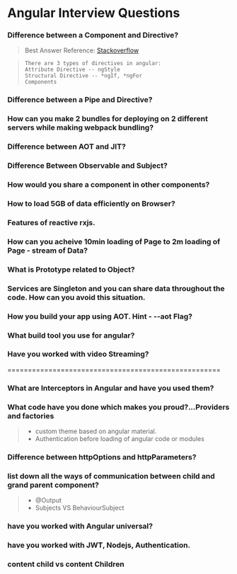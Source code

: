 # Angular Interview Questions

### Difference between a Component and Directive?
> Best Answer Reference: [Stackoverflow](https://stackoverflow.com/a/34616190)

> ```
>There are 3 types of directives in angular:
>Attribute Directive -- ngStyle 
>Structural Directive -- *ngIf, *ngFor
>Components
>```

### Difference between a Pipe and Directive?

### How can you make 2 bundles for deploying on 2 different servers while making webpack bundling?

### Difference between AOT and JIT?

### Difference Between Observable and Subject?

### How would you share a component in other components?

### How to load 5GB of data efficiently on Browser?

### Features of reactive rxjs.

### How can you acheive 10min loading of Page to 2m loading of Page - stream of Data?

### What is Prototype related to Object? 

### Services are Singleton and you can share data throughout the code. How can you avoid this situation.

### How you build your app using AOT. Hint - --aot Flag?

### What build tool you use for angular?

### Have you worked with video Streaming?

====================================================
### What are Interceptors in Angular and have you used them?

### What code have you done which makes you proud?...Providers and factories

> - custom theme based on angular material.
> - Authentication before loading of angular code or modules

### Difference between httpOptions and httpParameters?

### list down all the ways of communication between child and grand parent component?

> - @Output 
> - Subjects VS BehaviourSubject

### have you worked with Angular universal?

### have you worked with JWT, Nodejs, Authentication.

### content child vs content Children


